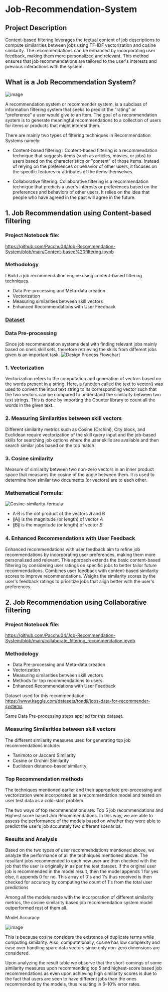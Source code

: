 # Job-Recommendation-System

## Project Description
Content-based filtering leverages the textual content of job descriptions to compute similarities between jobs using TF-IDF vectorization and cosine similarity. The recommendations can be enhanced by incorporating user feedback, making them more personalized and relevant. This method ensures that job recommendations are tailored to the user's interests and previous interactions with the system.

## What is a Job Recommendation System?

![image](https://github.com/Pacchu04/Job-Recommendation-System/assets/92878457/dda20c18-29f8-4ffb-93e2-5b8da6977907)

A recommendation system or recommender system, is a subclass of information filtering system that seeks to predict the “rating” or “preference” a user would give to an item. The goal of a recommendation system is to generate meaningful recommendations to a collection of users for items or products that might interest them.

There are mainly two types of filtering techniques in Recommendation Systems namely: 
* Content-based filtering : Content-based filtering is a recommendation technique that suggests items (such as articles, movies, or jobs) to users based on the characteristics or "content" of those items. Instead of relying on the preferences or behavior of other users, it focuses on the specific features or attributes of the items themselves.
  
* Collaborative filtering: Collaborative filtering is a recommendation technique that predicts a user's interests or preferences based on the preferences and behaviors of other users. It relies on the idea that people who have agreed in the past will agree in the future.

## 1. Job Recommendation using Content-based filtering
### Project Notebook file: 
https://github.com/Pacchu04/Job-Recommendation-System/blob/main/Content-based%20filtering.ipynb
### Methodology
I Build a job recommendation engine using content-based filtering techniques.

* Data Pre-processing and Meta-data creation
* Vectorization
* Measuring similarities between skill vectors
* Enhanced Recommendations with User Feedback

### [Dataset](https://github.com/Pacchu04/Job-Recommendation-System/blob/main/datasets/job_final.csv)
### Data Pre-processing

Since job recommendation systems deal with finding relevant jobs mainly based on one’s skill sets, therefore retrieving the skills from different jobs given is an important task.
![Design Process Flowchart](https://github.com/Pacchu04/Job-Recommendation-System/assets/92878457/fb742d6a-83bc-4b16-8846-2b6152cc37fb)

### 1. Vectorization

Vectorization refers to the computation and generation of vectors based on the words present in a string. Here, a function called the text to vector() was used to convert the input text string to its corresponding vector such that the two vectors can be compared to understand the similarity between two text strings. This is done by importing the Counter library to count all the words in the given text.

### 2. Measuring Similarities between skill vectors

Different similarity metrics such as Cosine (Orchini), City block, and Euclidean require vectorization of the skill query input and the job-based skills for searching job options where the user skills are available and then search similar jobs based on the top match.

### 3. Cosine similarity  
Measure of similarity between two non-zero vectors in an inner product space that measures the cosine of the angle between them. It is used to determine how similar two documents (or vectors) are to each other.

### Mathematical Formula:
![Cosine-similarity-formula](https://github.com/Pacchu04/Job-Recommendation-System/assets/92878457/371086d2-fb18-4278-8a5f-1ce23dff83c6)

* A⋅B is the dot product of the vectors 𝐴 and B
* ∥A∥ is the magnitude (or length) of vector 𝐴
* ∥B∥ is the magnitude (or length) of vector 𝐵

### 4. Enhanced Recommendations with User Feedback

Enhanced recommendations with user feedback aim to refine job recommendations by incorporating user preferences, making them more personalized and relevant. This approach extends the basic content-based filtering by considering user ratings on specific jobs to better tailor future recommendations.
Combines user feedback with content-based similarity scores to improve recommendations. Weighs the similarity scores by the user's feedback ratings to prioritize jobs that align better with the user's preferences.

## 2. Job Recommendation using Collaborative filtering
### Project Notebook file:
https://github.com/Pacchu04/Job-Recommendation-System/blob/main/collaborate_filtering_recommendation.ipynb

### Methodology
* Data Pre-processing and Meta-data creation
* Vectorization
* Measuring similarities between skill vectors
* Methods for top recommendations to users
* Enhanced Recommendations with User Feedback

Dataset used for this recommendation: https://www.kaggle.com/datasets/tondji/jobs-data-for-recommender-systems

Same Data Pre-processing steps applied for this dataset.

### Measuring Similarities between skill vectors

The different similarity measures used for generating top job recommendations include:

* Tanimoto or Jaccard Similarity
* Cosine or Orchini Similarity
* Euclidean distance-based similarity

### Top Recommendation methods
The techniques mentioned earlier and their appropriate pre-processing and vectorization were incorporated as a recommendation model and tested on user test data as a cold-start problem.

The two ways of top recommendations are: Top 5 job recommendations and Highest score based Job Recommendations. In this way, we are able to assess the performance of the models based on whether they were able to predict the user’s job accurately two different scenarios.

### Results and Analysis
Based on the two types of user recommendations mentioned above, we analyze the performance of all the techniques mentioned above. The resultant jobs recommended to each new user are then checked with the job that the user is originally in as per the test dataset. If the original user job is recommended in the model result, then the model appends 1 for yes else, it appends 0 for no. This array of 0's and 1's thus received is then checked for accuracy by computing the count of 1's from the total user predictions

Among all the models made with the incorporation of different similarity metrics, the cosine similarity based job recommendation system model outperformed rest of them all.

Model Accuracy:

![image](https://github.com/Pacchu04/Job-Recommendation-System/assets/92878457/af5a0c35-3d45-4a85-affa-21571a84b881)

This is because cosine considers the existence of duplicate terms while computing similarity. Also, computationally, cosine has low complexity and ease over handling spare data vectors since only non-zero dimensions are considered.

Upon analyzing the result table we observe that the short-comings of some similarity measures upon recommending top 5 and highest-score based job recommendations as even upon achieving high similarity scores is due to the fact that users are seen to have different jobs than the ones recommended by the models, thus resulting in 6–10% error rates.
